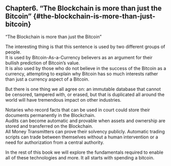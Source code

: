 ## Chapter6. “The Blockchain is more than just the Bitcoin” {#the-blockchain-is-more-than-just-bitcoin}

“The Blockchain is more than just the Bitcoin”  

The interesting thing is that this sentence is used by two different groups of people.  
It is used by Bitcoin-As-a-Currency believers as an argument for their bullish prediction of Bitcoin’s value.  
It is also used by those who do not believe in the success of the Bitcoin as a currency, attempting to explain why Bitcoin has so much interests rather than just a currency aspect of a Bitcoin.  

But there is one thing we all agree on: an immutable database that cannot be censored, tampered with, or erased, but that is duplicated all around the world will have tremendous impact on other industries.  

Notaries who record facts that can be used in court could store their documents permanently in the Blockchain.  
Audits can become automatic and provable when assets and ownership are stored and transferred on the Blockchain.  
All Money Transmitters can prove their solvency publicly. Automatic trading scripts can trade between themselves without a human intervention or a need for authorization from a central authority.  

In the rest of this book we will explore the fundamentals required to enable all of these technologies and more. It all starts with spending a bitcoin.
